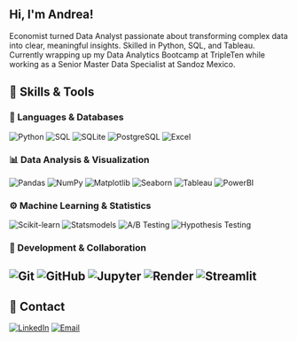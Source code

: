 ## Hi, I'm Andrea!
<!--
**andreea-rmz/andreea-rmz** is a ✨ _special_ ✨ repository because its `README.md` (this file) appears on your GitHub profile. -->

Economist turned Data Analyst passionate about transforming complex data into clear, meaningful insights. Skilled in Python, SQL, and Tableau. Currently wrapping up my Data Analytics Bootcamp at TripleTen while working as a Senior Master Data Specialist at Sandoz Mexico.

## 🧠 Skills & Tools
### 🔹 Languages & Databases
![Python](https://img.shields.io/badge/Python-3776AB?style=for-the-badge&logo=python&logoColor=white&labelColor=101010)
![SQL](https://img.shields.io/badge/SQL-4479A1?style=for-the-badge&logo=postgresql&logoColor=white&labelColor=101010)
![SQLite](https://img.shields.io/badge/SQLite-003B57?style=for-the-badge&logo=sqlite&logoColor=white&labelColor=101010)
![PostgreSQL](https://img.shields.io/badge/PostgreSQL-336791?style=for-the-badge&logo=postgresql&logoColor=white&labelColor=101010)
![Excel](https://img.shields.io/badge/Excel-217346?style=for-the-badge&logo=microsoft-excel&logoColor=white&labelColor=101010)
### 📊 Data Analysis & Visualization
![Pandas](https://img.shields.io/badge/Pandas-150458?style=for-the-badge&logo=pandas&logoColor=white&labelColor=101010)
![NumPy](https://img.shields.io/badge/NumPy-013243?style=for-the-badge&logo=numpy&logoColor=white&labelColor=101010)
![Matplotlib](https://img.shields.io/badge/Matplotlib-11557C?style=for-the-badge&logo=plotly&logoColor=white&labelColor=101010)
![Seaborn](https://img.shields.io/badge/Seaborn-3793EF?style=for-the-badge&logo=plotly&logoColor=white&labelColor=101010)
![Tableau](https://img.shields.io/badge/Tableau-E97627?style=for-the-badge&logo=tableau&logoColor=white&labelColor=101010)
![PowerBI](https://img.shields.io/badge/PowerBI-F2C811?style=for-the-badge&logo=power-bi&logoColor=black&labelColor=101010)
### ⚙️ Machine Learning & Statistics
![Scikit-learn](https://img.shields.io/badge/Scikit--learn-F7931E?style=for-the-badge&logo=scikit-learn&logoColor=white&labelColor=101010)
![Statsmodels](https://img.shields.io/badge/Statsmodels-003B57?style=for-the-badge&logo=python&logoColor=white&labelColor=101010)
![A/B Testing](https://img.shields.io/badge/A%2FB_Testing-0066CC?style=for-the-badge&logo=google-analytics&logoColor=white&labelColor=101010)
![Hypothesis Testing](https://img.shields.io/badge/Hypothesis_Testing-8A2BE2?style=for-the-badge&logo=python&logoColor=white&labelColor=101010)
### 🧩 Development & Collaboration
![Git](https://img.shields.io/badge/Git-F05032?style=for-the-badge&logo=git&logoColor=white&labelColor=101010)
![GitHub](https://img.shields.io/badge/GitHub-181717?style=for-the-badge&logo=github&logoColor=white&labelColor=101010)
![Jupyter](https://img.shields.io/badge/Jupyter-F37626?style=for-the-badge&logo=jupyter&logoColor=white&labelColor=101010)
![Render](https://img.shields.io/badge/Render-0098FF?style=for-the-badge&logo=render&logoColor=white&labelColor=101010)
![Streamlit](https://img.shields.io/badge/Streamlit-FF4B4B?style=for-the-badge&logo=streamlit&logoColor=white&labelColor=101010)
---
## 🤝 Contact 
[![LinkedIn](https://img.shields.io/badge/LinkedIn-0A66C2?style=for-the-badge&logo=linkedin&logoColor=white&labelColor=101010)](https://www.linkedin.com/in/andreanayelirb)
[![Email](https://img.shields.io/badge/Email-DB4437?style=for-the-badge&logo=gmail&logoColor=white&labelColor=101010)](mailto:andreanayelirb@gmail.com)
